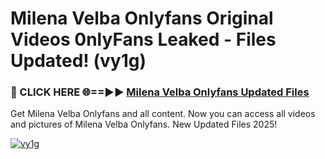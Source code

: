 # Milena Velba Onlyfans Original Videos 0nlyFans Leaked - Files Updated! (vy1g)

<h3>🔴 CLICK HERE 🌐==►► <a href="https://tinyurl.com/ehrbuxhb" rel="nofollow">Milena Velba Onlyfans Updated Files</a></h3>

Get Milena Velba Onlyfans and all content. Now you can access all videos and pictures of Milena Velba Onlyfans. New Updated Files 2025!

[![vy1g](https://i.imgur.com/lVYEuWS.gif)](https://tinyurl.com/ehrbuxhb)
